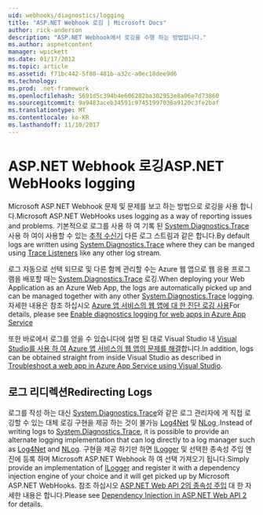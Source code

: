 ```yaml
---
uid: webhooks/diagnostics/logging
title: "ASP.NET Webhook 로깅 | Microsoft Docs"
author: rick-anderson
description: "ASP.NET Webhook에서 로깅을 수행 하는 방법입니다."
ms.author: aspnetcontent
manager: wpickett
ms.date: 01/17/2012
ms.topic: article
ms.assetid: f71bc442-5f80-481b-a32c-a0ec18dee9d6
ms.technology: 
ms.prod: .net-framework
ms.openlocfilehash: 5691d5c394b4e606282ba302953e8a06e7d73860
ms.sourcegitcommit: 9a9483aceb34591c97451997036a9120c3fe2baf
ms.translationtype: MT
ms.contentlocale: ko-KR
ms.lasthandoff: 11/10/2017
---
```

# <a name="aspnet-webhooks-logging"></a><span data-ttu-id="08ab8-103">ASP.NET Webhook 로깅</span><span class="sxs-lookup"><span data-stu-id="08ab8-103">ASP.NET WebHooks logging</span></span>

<span data-ttu-id="08ab8-104">Microsoft ASP.NET Webhook 문제 및 문제를 보고 하는 방법으로 로깅을 사용 합니다.</span><span class="sxs-lookup"><span data-stu-id="08ab8-104">Microsoft ASP.NET WebHooks uses logging as a way of reporting issues and problems.</span></span> <span data-ttu-id="08ab8-105">기본적으로 로그를 사용 하 여 기록 된 [System.Diagnostics.Trace](https://msdn.microsoft.com/en-us/library/system.diagnostics.trace) 사용 하 여이 사용할 수 있는 [추적 수신기](https://msdn.microsoft.com/en-us/library/system.diagnostics.tracelistener.aspx) 다른 로그 스트림과 같은 합니다.</span><span class="sxs-lookup"><span data-stu-id="08ab8-105">By default logs are written using [System.Diagnostics.Trace](https://msdn.microsoft.com/en-us/library/system.diagnostics.trace) where they can be manged using [Trace Listeners](https://msdn.microsoft.com/en-us/library/system.diagnostics.tracelistener.aspx) like any other log stream.</span></span>

<span data-ttu-id="08ab8-106">로그 자동으로 선택 되므로 및 다른 함께 관리할 수는 Azure 웹 앱으로 웹 응용 프로그램을 배포할 때는 [System.Diagnostics.Trace](https://msdn.microsoft.com/en-us/library/system.diagnostics.trace) 로깅.</span><span class="sxs-lookup"><span data-stu-id="08ab8-106">When deploying your Web Application as an Azure Web App, the logs are automatically picked up and can be managed together with any other [System.Diagnostics.Trace](https://msdn.microsoft.com/en-us/library/system.diagnostics.trace) logging.</span></span> <span data-ttu-id="08ab8-107">자세한 내용은 참조 하십시오 [Azure 앱 서비스의 웹 앱에 대 한 진단 로깅 사용](https://azure.microsoft.com/en-us/documentation/articles/web-sites-enable-diagnostic-log/)</span><span class="sxs-lookup"><span data-stu-id="08ab8-107">For details, please see [Enable diagnostics logging for web apps in Azure App Service](https://azure.microsoft.com/en-us/documentation/articles/web-sites-enable-diagnostic-log/)</span></span>

<span data-ttu-id="08ab8-108">또한 바로에서 로그를 얻을 수 있습니다에 설명 된 대로 Visual Studio 내 [Visual Studio를 사용 하 여 Azure 앱 서비스의 웹 앱의 문제를 해결](https://azure.microsoft.com/en-us/documentation/articles/web-sites-dotnet-troubleshoot-visual-studio/#webserverlogs)합니다.</span><span class="sxs-lookup"><span data-stu-id="08ab8-108">In addition, logs can be obtained straight from inside Visual Studio as described in [Troubleshoot a web app in Azure App Service using Visual Studio](https://azure.microsoft.com/en-us/documentation/articles/web-sites-dotnet-troubleshoot-visual-studio/#webserverlogs).</span></span>

## <a name="redirecting-logs"></a><span data-ttu-id="08ab8-109">로그 리디렉션</span><span class="sxs-lookup"><span data-stu-id="08ab8-109">Redirecting Logs</span></span>

<span data-ttu-id="08ab8-110">로그를 작성 하는 대신 [System.Diagnostics.Trace](https://msdn.microsoft.com/en-us/library/system.diagnostics.trace)와 같은 로그 관리자에 게 직접 로깅할 수 있는 대체 로깅 구현을 제공 하는 것이 불가능 [Log4Net](http://logging.apache.org/log4net/) 및 [NLog ](http://nlog-project.org/).</span><span class="sxs-lookup"><span data-stu-id="08ab8-110">Instead of writing logs to [System.Diagnostics.Trace](https://msdn.microsoft.com/en-us/library/system.diagnostics.trace), it is possible to provide an alternate logging implementation that can log directly to a log manager such as [Log4Net](http://logging.apache.org/log4net/) and [NLog](http://nlog-project.org/).</span></span> <span data-ttu-id="08ab8-111">구현을 제공 하기만 하면 [ILogger](https://github.com/aspnet/WebHooks/blob/master/src/Microsoft.AspNet.WebHooks.Common/Diagnostics/ILogger.cs) 및 선택한 종속성 주입 엔진에 등록 하며 Microsoft ASP.NET Webhook 하 여 선택 가져오기 됩니다.</span><span class="sxs-lookup"><span data-stu-id="08ab8-111">Simply provide an implementation of [ILogger](https://github.com/aspnet/WebHooks/blob/master/src/Microsoft.AspNet.WebHooks.Common/Diagnostics/ILogger.cs) and register it with a dependency injection engine of your choice and it will get picked up by Microsoft ASP.NET WebHooks.</span></span> <span data-ttu-id="08ab8-112">참조 하십시오 [ASP.NET Web API 2의 종속성 주입](https://www.asp.net/web-api/overview/advanced/dependency-injection) 대 한 자세한 내용은 합니다.</span><span class="sxs-lookup"><span data-stu-id="08ab8-112">Please see [Dependency Injection in ASP.NET Web API 2](https://www.asp.net/web-api/overview/advanced/dependency-injection) for details.</span></span>
